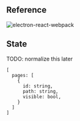 ## Reference

![electron-react-webpack](https://github.com/pastahito/electron-react-webpack)


## State

TODO: normalize this later

```
[
  pages: [
    {
      id: string,
      path: string,
      visible: bool,
    }
  ]
]
```
